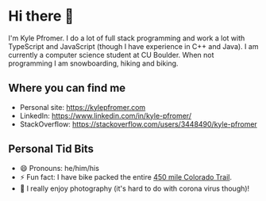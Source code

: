 # Hi there 👋

I'm Kyle Pfromer. I do a lot of full stack programming and work a lot with TypeScript and JavaScript (though I have experience in C++ and Java). I am currently a computer science student at CU Boulder. When not programming I am snowboarding, hiking and biking.

## Where you can find me

- Personal site: https://kylepfromer.com
- LinkedIn: https://www.linkedin.com/in/kyle-pfromer/
- StackOverflow: https://stackoverflow.com/users/3448490/kyle-pfromer

## Personal Tid Bits

- 😄 Pronouns: he/him/his
- ⚡ Fun fact: I have bike packed the entire [450 mile Colorado Trail](https://coloradotrail.org/trail/).
- 📸 I really enjoy photography (it's hard to do with corona virus though)!

<!--
**kpfromer/kpfromer** is a ✨ _special_ ✨ repository because its `README.md` (this file) appears on your GitHub profile.

Here are some ideas to get you started:

- 🔭 I’m currently working on ...
- 🌱 I’m currently learning ...
- 👯 I’m looking to collaborate on ...
- 🤔 I’m looking for help with ...
- 💬 Ask me about ...
- 📫 How to reach me: ...
- 😄 Pronouns: ...
- ⚡ Fun fact: ...
-->
